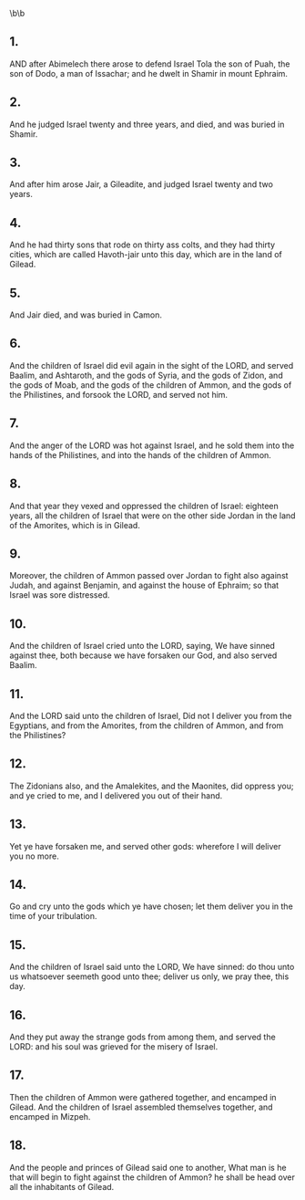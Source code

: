\b\b
## 1.
AND after Abimelech there arose to defend Israel Tola the son of Puah, the son of Dodo, a man of Issachar; and he dwelt in Shamir in mount Ephraim.
## 2.
And he judged Israel twenty and three years, and died, and was buried in Shamir.
## 3.
And after him arose Jair, a Gileadite, and judged Israel twenty and two years.
## 4.
And he had thirty sons that rode on thirty ass colts, and they had thirty cities, which are called Havoth-jair unto this day, which are in the land of Gilead.
## 5.
And Jair died, and was buried in Camon.
## 6.
And the children of Israel did evil again in the sight of the LORD, and served Baalim, and Ashtaroth, and the gods of Syria, and the gods of Zidon, and the gods of Moab, and the gods of the children of Ammon, and the gods of the Philistines, and forsook the LORD, and served not him.
## 7.
And the anger of the LORD was hot against Israel, and he sold them into the hands of the Philistines, and into the hands of the children of Ammon.
## 8.
And that year they vexed and oppressed the children of Israel: eighteen years, all the children of Israel that were on the other side Jordan in the land of the Amorites, which is in Gilead.
## 9.
Moreover, the children of Ammon passed over Jordan to fight also against Judah, and against Benjamin, and against the house of Ephraim; so that Israel was sore distressed.
## 10.
And the children of Israel cried unto the LORD, saying, We have sinned against thee, both because we have forsaken our God, and also served Baalim.
## 11.
And the LORD said unto the children of Israel, Did not I deliver you from the Egyptians, and from the Amorites, from the children of Ammon, and from the Philistines?
## 12.
The Zidonians also, and the Amalekites, and the Maonites, did oppress you; and ye cried to me, and I delivered you out of their hand.
## 13.
Yet ye have forsaken me, and served other gods: wherefore I will deliver you no more.
## 14.
Go and cry unto the gods which ye have chosen; let them deliver you in the time of your tribulation.
## 15.
And the children of Israel said unto the LORD, We have sinned: do thou unto us whatsoever seemeth good unto thee; deliver us only, we pray thee, this day.
## 16.
And they put away the strange gods from among them, and served the LORD: and his soul was grieved for the misery of Israel.
## 17.
Then the children of Ammon were gathered together, and encamped in Gilead.  And the children of Israel assembled themselves together, and encamped in Mizpeh.
## 18.
And the people and princes of Gilead said one to another, What man is he that will begin to fight against the children of Ammon?  he shall be head over all the inhabitants of Gilead.
